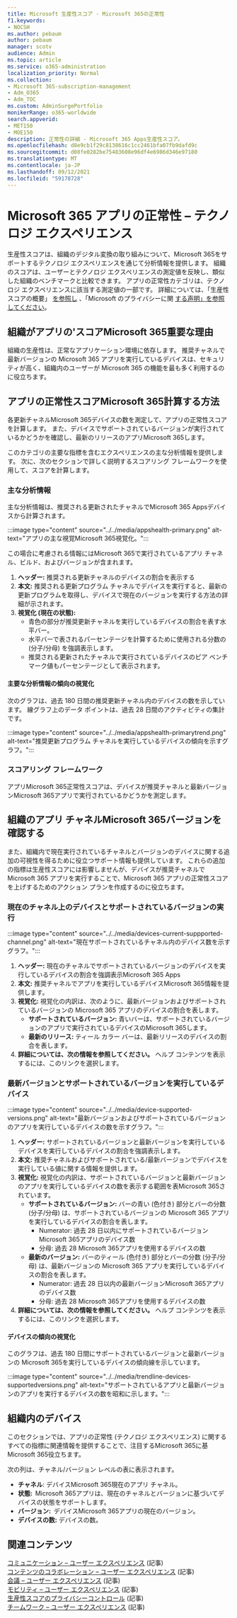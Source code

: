 ```yaml
---
title: Microsoft 生産性スコア - Microsoft 365の正常性
f1.keywords:
- NOCSH
ms.author: pebaum
author: pebaum
manager: scotv
audience: Admin
ms.topic: article
ms.service: o365-administration
localization_priority: Normal
ms.collection:
- Microsoft 365-subscription-management
- Adm_O365
- Adm_TOC
ms.custom: AdminSurgePortfolio
monikerRange: o365-worldwide
search.appverid:
- MET150
- MOE150
description: 正常性の詳細 - Microsoft 365 Apps生産性スコア。
ms.openlocfilehash: d8e9cb1f29c8138616c1cc2461bfa07fb9dafd9c
ms.sourcegitcommit: d08fe0282be75483608e96df4e6986d346e97180
ms.translationtype: MT
ms.contentlocale: ja-JP
ms.lasthandoff: 09/12/2021
ms.locfileid: "59178728"
---
```

# <a name="microsoft-365-apps-health--technology-experiences"></a>Microsoft 365 アプリの正常性 – テクノロジ エクスペリエンス

生産性スコアは、組織のデジタル変換の取り組みについて、Microsoft 365をサポートするテクノロジ エクスペリエンスを通じて分析情報を提供します。 組織のスコアは、ユーザーとテクノロジ エクスペリエンスの測定値を反映し、類似した組織のベンチマークと比較できます。 アプリの正常性カテゴリは、テクノロジ エクスペリエンスに該当する測定値の一部です。 詳細については、「生産性スコアの概要」 [を参照し](productivity-score.md) 、「Microsoft のプライバシーに関 [する声明」を参照してください](https://privacy.microsoft.com/privacystatement)。

## <a name="why-your-organization39s-microsoft-365-apps-health-score-matters"></a>組織がアプリの&#39;スコアMicrosoft 365重要な理由

組織の生産性は、正常なアプリケーション環境に依存します。 推奨チャネルで最新バージョンの Microsoft 365 アプリを実行しているデバイスは、セキュリティが高く、組織内のユーザーが Microsoft 365 の機能を最も多く利用するのに役立ちます。

## <a name="how-we-calculate-the-microsoft-365-apps-health-score"></a>アプリの正常性スコアMicrosoft 365計算する方法

各更新チャネルMicrosoft 365デバイスの数を測定して、アプリの正常性スコアを計算します。 また、デバイスでサポートされているバージョンが実行されているかどうかを確認し、最新のリリースのアプリMicrosoft 365します。

このカテゴリの主要な指標を含むエクスペリエンスの主な分析情報を提供します。 次に、次のセクションで詳しく説明するスコアリング フレームワークを使用して、スコアを計算します。

### <a name="primary-insight"></a>主な分析情報

主な分析情報は、推奨される更新されたチャネルでMicrosoft 365 Appsデバイスから計算されます。

:::image type="content" source="../../media/appshealth-primary.png" alt-text="アプリの主な視覚Microsoft 365視覚化。":::

この場合に考慮される情報にはMicrosoft 365で実行されているアプリ チャネル、ビルド、およびバージョンが含まれます。

1. **ヘッダー:**  推奨される更新チャネルのデバイスの割合を表示する
1. **本文:**  推奨される更新プログラム チャネルでデバイスを実行すると、最新の更新プログラムを取得し、デバイスで現在のバージョンを実行する方法の詳細が示されます。
1. **視覚化 (現在の状態):**
    - 青色の部分が推奨更新チャネルを実行しているデバイスの割合を表す水平バー。
    - 水平バーで表されるパーセンテージを計算するために使用される分数の (分子/分母) を強調表示します。
    - 推奨される更新されたチャネルで実行されているデバイスのピア ベンチマーク値もパーセンテージとして表示されます。

#### <a name="trend-visualization-of-the-primary-insight"></a>主要な分析情報の傾向の視覚化

次のグラフは、過去 180 日間の推奨更新チャネル内のデバイスの数を示しています。 線グラフ上のデータ ポイントは、過去 28 日間のアクティビティの集計です。

:::image type="content" source="../../media/appshealth-primarytrend.png" alt-text="推奨更新プログラム チャネルを実行しているデバイスの傾向を示すグラフ。":::

### <a name="scoring-framework"></a>スコアリング フレームワーク

アプリMicrosoft 365正常性スコアは、デバイスが推奨チャネルと最新バージョンMicrosoft 365アプリで実行されているかどうかを測定します。

## <a name="explore-your-organization-microsoft-365-app-channels-and-versions"></a>組織のアプリ チャネルMicrosoft 365バージョンを確認する

また、組織内で現在実行されているチャネルとバージョンのデバイスに関する追加の可視性を得るために役立つサポート情報も提供しています。 これらの追加の指標は生産性スコアには影響しませんが、デバイスが推奨チャネルで Microsoft 365 アプリを実行することで、Microsoft 365 アプリの正常性スコアを上げするためのアクション プランを作成するのに役立ちます。

### <a name="devices-on-current-channel-and-running-supported-versions"></a>現在のチャネル上のデバイスとサポートされているバージョンの実行

:::image type="content" source="../../media/devices-current-suppported-channel.png" alt-text="現在サポートされているチャネル内のデバイス数を示すグラフ。":::

1. **ヘッダー:** 現在のチャネルでサポートされているバージョンのデバイスを実行しているデバイスの割合を強調表示Microsoft 365 Apps
1. **本文:** 推奨チャネルでアプリを実行しているデバイスMicrosoft 365情報を提供します。
1. **視覚化:** 視覚化の内訳は、次のように、最新バージョンおよびサポートされているバージョンの Microsoft 365 アプリのデバイスの割合を表します。
    - **サポートされているバージョン:** 青いバーは、サポートされているバージョンのアプリで実行されているデバイスのMicrosoft 365します。
    - **最新のリリース:** ティール カラー バーは、最新リリースのデバイスの割合を表します。
1. **詳細については、次の情報を参照してください。**   ヘルプ コンテンツを表示するには、このリンクを選択します。

### <a name="devices-running-latest-and-supported-versions"></a>最新バージョンとサポートされているバージョンを実行しているデバイス

:::image type="content" source="../../media/device-supported-versions.png" alt-text="最新バージョンおよびサポートされているバージョンのアプリを実行しているデバイスの数を示すグラフ。":::

1. **ヘッダー:**  サポートされているバージョンと最新バージョンを実行しているデバイスを実行しているデバイスの割合を強調表示します。
1. **本文:**  推奨チャネルおよびサポートされている/最新バージョンでデバイスを実行している値に関する情報を提供します。
1. **視覚化:** 視覚化の内訳は、サポートされているバージョンと最新バージョンのアプリを実行しているデバイスの数を表示する範囲を表Microsoft 365されています。
    - **サポートされているバージョン:** バーの青い (色付き) 部分とバーの分数 (分子/分母) は、サポートされているバージョンの Microsoft 365 アプリを実行しているデバイスの割合を表します。
        - Numerator: 過去 28 日以内にサポートされているバージョンMicrosoft 365アプリのデバイス数
        - 分母: 過去 28 Microsoft 365アプリを使用するデバイスの数
    - **最新のバージョン:** バーのティール (色付き) 部分とバーの分数 (分子/分母) は、最新バージョンの Microsoft 365 アプリを実行しているデバイスの割合を表します。
        - Numerator: 過去 28 日以内の最新バージョンMicrosoft 365アプリのデバイス数
        - 分母: 過去 28 Microsoft 365アプリを使用するデバイスの数
1. **詳細については、次の情報を参照してください。**   ヘルプ コンテンツを表示するには、このリンクを選択します。

#### <a name="trend-visualization-of-the-devices"></a>デバイスの傾向の視覚化

このグラフは、過去 180 日間にサポートされているバージョンと最新バージョンの Microsoft 365を実行しているデバイスの傾向線を示しています。

:::image type="content" source="../../media/trendline-devices-supportedversions.png" alt-text="サポートされているアプリと最新バージョンのアプリを実行するデバイスの数を昭和に示します。":::

## <a name="devices-in-your-organization"></a>組織内のデバイス

このセクションでは、アプリの正常性 (テクノロジ エクスペリエンス) に関するすべての指標に関連情報を提供することで、注目するMicrosoft 365に基Microsoft 365役立ちます。

次の列は、チャネル/バージョン レベルの表に表示されます。

- **チャネル**: デバイスMicrosoft 365現在のアプリ チャネル。
- **状態:**  Microsoft 365アプリは、現在のチャネルとバージョンに基づいてデバイスの状態をサポートします。
- **バージョン:**  デバイスMicrosoft 365アプリの現在のバージョン。
- **デバイスの数:**  デバイスの数。

## <a name="related-content"></a>関連コンテンツ

[コミュニケーション – ユーザー エクスペリエンス](communication.md) (記事)\
[コンテンツのコラボレーション – ユーザー エクスペリエンス](content-collaboration.md) (記事)\
[会議 – ユーザー エクスペリエンス](meetings.md) (記事)\
[モビリティ – ユーザー エクスペリエンス](mobility.md) (記事)\
[生産性スコアのプライバシーコントロール](privacy.md) (記事)\
[チームワーク – ユーザー エクスペリエンス](teamwork.md) (記事)